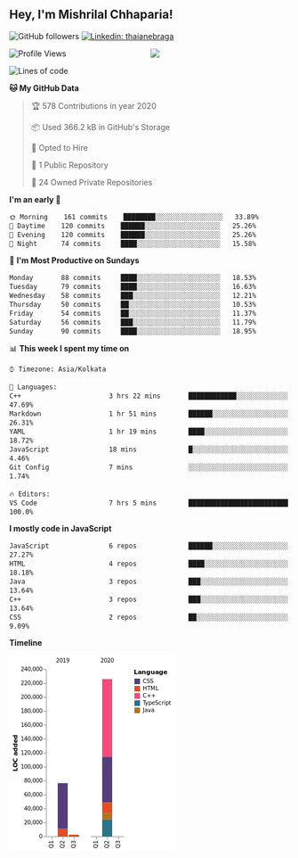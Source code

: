<h2>Hey, I'm Mishrilal Chhaparia!</h2>

<!-- ![Mishrilal's github stats](https://github-readme-stats.vercel.app/api?username=mishrilal&theme=blue-green&show_icons=true&count_private=true) -->
![GitHub followers](https://img.shields.io/github/followers/mishrilal?label=Follow&style=social)
[![Linkedin: thaianebraga](https://img.shields.io/badge/-Mishrilal%20Chhaparia-blue?style=flat-square&logo=Linkedin&logoColor=white&link=https://www.linkedin.com/in/mishrilal-chhaparia-074969192/)](https://www.linkedin.com/in/mishrilal-chhaparia-074969192/)

<img align='right' src="https://avatars1.githubusercontent.com/u/53535840?s=400&u=ccbf62c3091d7277d104d3666e4598207f27c197&v=4" width="250">

<!--START_SECTION:waka-->
![Profile Views](http://img.shields.io/badge/Profile%20Views-409-blue)

![Lines of code](https://img.shields.io/badge/From%20Hello%20World%20I've%20written-314979%20Lines%20of%20code-blue)

**🐱 My GitHub Data** 

> 🏆 578 Contributions in year 2020
 > 
> 📦 Used 366.2 kB in GitHub's Storage 
 > 
> 💼 Opted to Hire
 > 
> 📜 1 Public Repository 
 > 
> 🔑 24 Owned Private Repositories 

**I'm an early 🐤** 

```text
🌞 Morning    161 commits    ████████░░░░░░░░░░░░░░░░░   33.89% 
🌆 Daytime    120 commits    ██████░░░░░░░░░░░░░░░░░░░   25.26% 
🌃 Evening    120 commits    ██████░░░░░░░░░░░░░░░░░░░   25.26% 
🌙 Night      74 commits     ████░░░░░░░░░░░░░░░░░░░░░   15.58%

```
📅 **I'm Most Productive on Sundays** 

```text
Monday       88 commits     ████░░░░░░░░░░░░░░░░░░░░░   18.53% 
Tuesday      79 commits     ████░░░░░░░░░░░░░░░░░░░░░   16.63% 
Wednesday    58 commits     ███░░░░░░░░░░░░░░░░░░░░░░   12.21% 
Thursday     50 commits     ██░░░░░░░░░░░░░░░░░░░░░░░   10.53% 
Friday       54 commits     ██░░░░░░░░░░░░░░░░░░░░░░░   11.37% 
Saturday     56 commits     ███░░░░░░░░░░░░░░░░░░░░░░   11.79% 
Sunday       90 commits     ████░░░░░░░░░░░░░░░░░░░░░   18.95%

```


📊 **This week I spent my time on** 

```text
⌚︎ Timezone: Asia/Kolkata

💬 Languages: 
C++                      3 hrs 22 mins       ████████████░░░░░░░░░░░░░   47.69% 
Markdown                 1 hr 51 mins        ██████░░░░░░░░░░░░░░░░░░░   26.31% 
YAML                     1 hr 19 mins        ████░░░░░░░░░░░░░░░░░░░░░   18.72% 
JavaScript               18 mins             █░░░░░░░░░░░░░░░░░░░░░░░░   4.46% 
Git Config               7 mins              ░░░░░░░░░░░░░░░░░░░░░░░░░   1.74%

🔥 Editors: 
VS Code                  7 hrs 5 mins        █████████████████████████   100.0%

```

**I mostly code in JavaScript** 

```text
JavaScript               6 repos             ██████░░░░░░░░░░░░░░░░░░░   27.27% 
HTML                     4 repos             ████░░░░░░░░░░░░░░░░░░░░░   18.18% 
Java                     3 repos             ███░░░░░░░░░░░░░░░░░░░░░░   13.64% 
C++                      3 repos             ███░░░░░░░░░░░░░░░░░░░░░░   13.64% 
CSS                      2 repos             ██░░░░░░░░░░░░░░░░░░░░░░░   9.09%

```


**Timeline**

![Chart not found](https://github.com/mishrilal/mishrilal/blob/master/charts/bar_graph.png) 


<!--END_SECTION:waka-->
